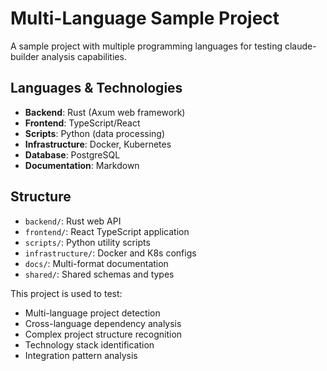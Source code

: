 # Multi-Language Sample Project

A sample project with multiple programming languages for testing claude-builder analysis capabilities.

## Languages & Technologies

- **Backend**: Rust (Axum web framework)
- **Frontend**: TypeScript/React
- **Scripts**: Python (data processing)
- **Infrastructure**: Docker, Kubernetes
- **Database**: PostgreSQL
- **Documentation**: Markdown

## Structure

- `backend/`: Rust web API
- `frontend/`: React TypeScript application
- `scripts/`: Python utility scripts
- `infrastructure/`: Docker and K8s configs
- `docs/`: Multi-format documentation
- `shared/`: Shared schemas and types

This project is used to test:

- Multi-language project detection
- Cross-language dependency analysis
- Complex project structure recognition
- Technology stack identification
- Integration pattern analysis
